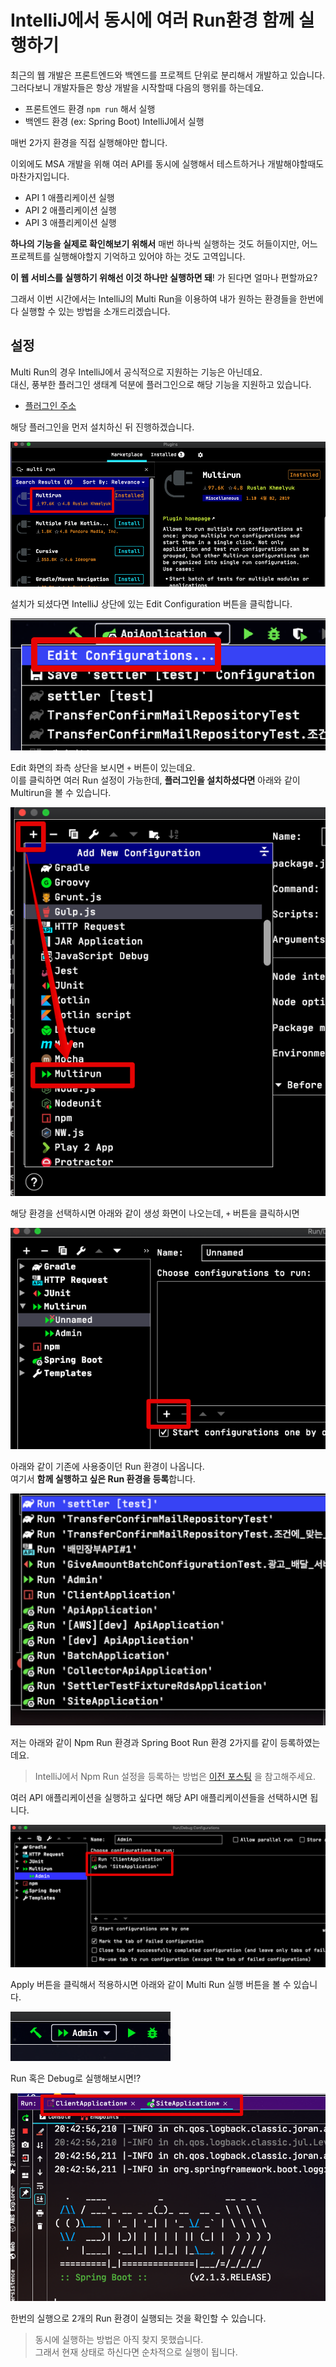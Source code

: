 # IntelliJ에서 동시에 여러 Run환경 함께 실행하기

최근의 웹 개발은 프론트엔드와 백엔드를 프로젝트 단위로 분리해서 개발하고 있습니다.  
그러다보니 개발자들은 항상 개발을 시작할때 다음의 행위를 하는데요.

* 프론트엔드 환경 ```npm run``` 해서 실행
* 백엔드 환경 (ex: Spring Boot) IntelliJ에서 실행

매번 2가지 환경을 직접 실행해야만 합니다.  
  
이외에도 MSA 개발을 위해 여러 API를 동시에 실행해서 테스트하거나 개발해야할때도 마찬가지입니다.

* API 1 애플리케이션 실행
* API 2 애플리케이션 실행
* API 3 애플리케이션 실행

**하나의 기능을 실제로 확인해보기 위해서** 매번 하나씩 실행하는 것도 허들이지만, 어느 프로젝트를 실행해야할지 기억하고 있어야 하는 것도 고역입니다.  
  
**이 웹 서비스를 실행하기 위해선 이것 하나만 실행하면 돼**! 가 된다면 얼마나 편할까요?  
  
그래서 이번 시간에서는 IntelliJ의 Multi Run을 이용하여 내가 원하는 환경들을 한번에 다 실행할 수 있는 방법을 소개드리겠습니다.

## 설정

Multi Run의 경우 IntelliJ에서 공식적으로 지원하는 기능은 아닌데요.  
대신, 풍부한 플러그인 생태계 덕분에 플러그인으로 해당 기능을 지원하고 있습니다.

* [플러그인 주소](https://plugins.jetbrains.com/plugin/7248-multirun)

해당 플러그인을 먼저 설치하신 뒤 진행하겠습니다.

![plugin](./images/plugin.png)

설치가 되셨다면 IntelliJ 상단에 있는 Edit Configuration 버튼을 클릭합니다.

![1](./images/1.png)

Edit 화면의 좌측 상단을 보시면 ```+``` 버튼이 있는데요.  
이를 클릭하면 여러 Run 설정이 가능한데, **플러그인을 설치하셨다면** 아래와 같이 Multirun을 볼 수 있습니다.

![2](./images/2.png)

해당 환경을 선택하시면 아래와 같이 생성 화면이 나오는데, ```+``` 버튼을 클릭하시면 

![3](./images/3.png)

아래와 같이 기존에 사용중이던 Run 환경이 나옵니다.  
여기서 **함께 실행하고 싶은 Run 환경을 등록**합니다.

![4](./images/4.png)

저는 아래와 같이 Npm Run 환경과 Spring Boot Run 환경 2가지를 같이 등록하였는데요.  

> IntelliJ에서 Npm Run 설정을 등록하는 방법은 [이전 포스팅](https://jojoldu.tistory.com/468#2-npm-run%EB%8F%84-intellij%EC%97%90%EC%84%9C-%EC%8B%A4%ED%96%89%ED%95%98%EA%B8%B0) 을 참고해주세요.

여러 API 애플리케이션을 실행하고 싶다면 해당 API 애플리케이션들을 선택하시면 됩니다.  

![5](./images/5.png)

Apply 버튼을 클릭해서 적용하시면 아래와 같이 Multi Run 실행 버튼을 볼 수 있습니다.

![6](./images/6.png)

Run 혹은 Debug로 실행해보시면!?

![7](./images/7.png)

한번의 실행으로 2개의 Run 환경이 실행되는 것을 확인할 수 있습니다.  

> 동시에 실행하는 방법은 아직 찾지 못했습니다.  
> 그래서 현재 상태로 하신다면 순차적으로 실행이 됩니다.



